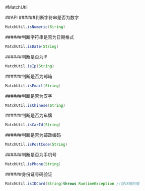 #MatchUtil
  
##API
######判断字符串是否为数字
```JAVA
MatchUtil.isNumeric(String)
```
######判断字符串是否为日期格式
```JAVA
MatchUtil.isDate(String)
```
######判断是否为IP
```JAVA
MatchUtil.isIp(String)
```
######判断是否为邮箱
```JAVA
MatchUtil.isEmail(String)
```
######判断是否为汉字
```JAVA
MatchUtil.isChinese(String)
```
######判断是否为车牌
```JAVA
MatchUtil.isCarId(String)
```
######判断是否为邮政编码
```JAVA
MatchUtil.isPostCode(String)
```
######判断是否为手机号
```JAVA
MatchUtil.isPhone(String)
```
######身份证号码验证
```JAVA
MatchUtil.isIDCard(String)throws RuntimeException //很详细的哦
```